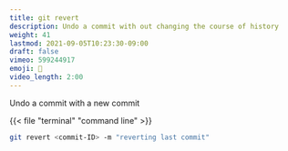 ```yaml
---
title: git revert
description: Undo a commit with out changing the course of history
weight: 41
lastmod: 2021-09-05T10:23:30-09:00
draft: false
vimeo: 599244917
emoji: 🔧
video_length: 2:00
---
```


Undo a commit with a new commit

{{< file "terminal" "command line" >}}

```bash
git revert <commit-ID> -m "reverting last commit"
```
